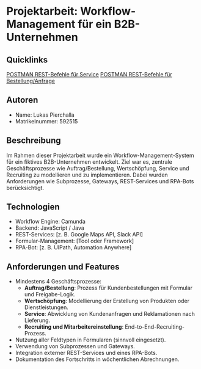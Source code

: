 # Projektarbeit: Workflow-Management für ein B2B-Unternehmen


## Quicklinks
[POSTMAN REST-Befehle für Service](MAS%20Camunda%20Service.postman_collection.json)
[POSTMAN REST-Befehle für Bestellung/Anfrage](postman_collection_bestellunganfrage.json)

## Autoren
- Name: Lukas Pierchalla
- Matrikelnummer: 592515

## Beschreibung
Im Rahmen dieser Projektarbeit wurde ein Workflow-Management-System für ein fiktives B2B-Unternehmen entwickelt. Ziel war es, zentrale Geschäftsprozesse wie Auftrag/Bestellung, Wertschöpfung, Service und Recruiting zu modellieren und zu implementieren. Dabei wurden Anforderungen wie Subprozesse, Gateways, REST-Services und RPA-Bots berücksichtigt.

## Technologien
- Workflow Engine: Camunda
- Backend: JavaScript / Java
- REST-Services: [z. B. Google Maps API, Slack API]
- Formular-Management: [Tool oder Framework]
- RPA-Bot: [z. B. UIPath, Automation Anywhere]

## Anforderungen und Features
- Mindestens 4 Geschäftsprozesse: 
  - **Auftrag/Bestellung**: Prozess für Kundenbestellungen mit Formular und Freigabe-Logik.
  - **Wertschöpfung**: Modellierung der Erstellung von Produkten oder Dienstleistungen.
  - **Service**: Abwicklung von Kundenanfragen und Reklamationen nach Lieferung.
  - **Recruiting und Mitarbeitereinstellung**: End-to-End-Recruiting-Prozess.
- Nutzung aller Feldtypen in Formularen (sinnvoll eingesetzt).
- Verwendung von Subprozessen und Gateways.
- Integration externer REST-Services und eines RPA-Bots.
- Dokumentation des Fortschritts in wöchentlichen Abrechnungen.

